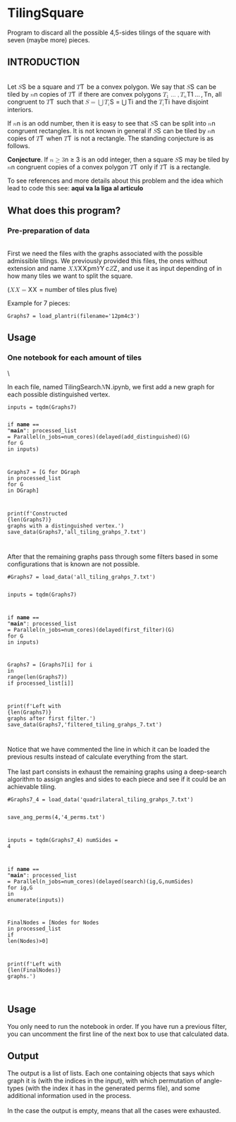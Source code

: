 <!doctype html>
<html>
<head>
<meta charset="utf-8">
<link rel="stylesheet" href="https://cdnjs.cloudflare.com/ajax/libs/github-markdown-css/3.0.1/github-markdown.min.css">
<link rel="stylesheet" href="https://cdn.jsdelivr.net/npm/highlight.js@9.18.1/lib/index.min.js">
<link rel="stylesheet" href="https://cdn.jsdelivr.net/npm/katex@0.11.1/dist/katex.min.css">
<link rel="stylesheet" href="https://cdn.jsdelivr.net/npm/markdown-it-texmath@0.6.5/css/texmath.css">
<link rel="stylesheet" href="https://gitcdn.xyz/repo/goessner/mdmath/master/css/vscode-texmath.css">

</head>
<body class="markdown-body">
<h1 id="tilingsquare-4" data-line="0" class="code-line">TilingSquare</h1>
<p data-line="1" class="code-line">Program to discard all the possible 4,5-sides tilings of the square with seven (maybe more) pieces.</p>
<h2 id="introduction-4" data-line="3" class="code-line">INTRODUCTION</h2>
<p data-line="4" class="code-line"><br>
Let <eq><span class="katex"><span class="katex-mathml"><math xmlns="http://www.w3.org/1998/Math/MathML"><semantics><mrow><mi>S</mi></mrow><annotation encoding="application/x-tex">S</annotation></semantics></math></span><span class="katex-html" aria-hidden="true"><span class="base"><span class="strut" style="height:0.68333em;vertical-align:0em;"></span><span class="mord mathdefault" style="margin-right:0.05764em;">S</span></span></span></span></eq> be a square and <eq><span class="katex"><span class="katex-mathml"><math xmlns="http://www.w3.org/1998/Math/MathML"><semantics><mrow><mi>T</mi></mrow><annotation encoding="application/x-tex">T</annotation></semantics></math></span><span class="katex-html" aria-hidden="true"><span class="base"><span class="strut" style="height:0.68333em;vertical-align:0em;"></span><span class="mord mathdefault" style="margin-right:0.13889em;">T</span></span></span></span></eq> be a convex polygon. We say that <eq><span class="katex"><span class="katex-mathml"><math xmlns="http://www.w3.org/1998/Math/MathML"><semantics><mrow><mi>S</mi></mrow><annotation encoding="application/x-tex">S</annotation></semantics></math></span><span class="katex-html" aria-hidden="true"><span class="base"><span class="strut" style="height:0.68333em;vertical-align:0em;"></span><span class="mord mathdefault" style="margin-right:0.05764em;">S</span></span></span></span></eq> can be tiled by <eq><span class="katex"><span class="katex-mathml"><math xmlns="http://www.w3.org/1998/Math/MathML"><semantics><mrow><mi>n</mi></mrow><annotation encoding="application/x-tex">n</annotation></semantics></math></span><span class="katex-html" aria-hidden="true"><span class="base"><span class="strut" style="height:0.43056em;vertical-align:0em;"></span><span class="mord mathdefault">n</span></span></span></span></eq> copies of <eq><span class="katex"><span class="katex-mathml"><math xmlns="http://www.w3.org/1998/Math/MathML"><semantics><mrow><mi>T</mi></mrow><annotation encoding="application/x-tex">T</annotation></semantics></math></span><span class="katex-html" aria-hidden="true"><span class="base"><span class="strut" style="height:0.68333em;vertical-align:0em;"></span><span class="mord mathdefault" style="margin-right:0.13889em;">T</span></span></span></span></eq> if there are convex polygons <eq><span class="katex"><span class="katex-mathml"><math xmlns="http://www.w3.org/1998/Math/MathML"><semantics><mrow><msub><mi>T</mi><mn>1</mn></msub><mo>…</mo><mo separator="true">,</mo><msub><mi>T</mi><mi>n</mi></msub></mrow><annotation encoding="application/x-tex">T_1\dots,T_n</annotation></semantics></math></span><span class="katex-html" aria-hidden="true"><span class="base"><span class="strut" style="height:0.8777699999999999em;vertical-align:-0.19444em;"></span><span class="mord"><span class="mord mathdefault" style="margin-right:0.13889em;">T</span><span class="msupsub"><span class="vlist-t vlist-t2"><span class="vlist-r"><span class="vlist" style="height:0.30110799999999993em;"><span style="top:-2.5500000000000003em;margin-left:-0.13889em;margin-right:0.05em;"><span class="pstrut" style="height:2.7em;"></span><span class="sizing reset-size6 size3 mtight"><span class="mord mtight">1</span></span></span></span><span class="vlist-s">​</span></span><span class="vlist-r"><span class="vlist" style="height:0.15em;"><span></span></span></span></span></span></span><span class="mspace" style="margin-right:0.16666666666666666em;"></span><span class="minner">…</span><span class="mspace" style="margin-right:0.16666666666666666em;"></span><span class="mpunct">,</span><span class="mspace" style="margin-right:0.16666666666666666em;"></span><span class="mord"><span class="mord mathdefault" style="margin-right:0.13889em;">T</span><span class="msupsub"><span class="vlist-t vlist-t2"><span class="vlist-r"><span class="vlist" style="height:0.151392em;"><span style="top:-2.5500000000000003em;margin-left:-0.13889em;margin-right:0.05em;"><span class="pstrut" style="height:2.7em;"></span><span class="sizing reset-size6 size3 mtight"><span class="mord mathdefault mtight">n</span></span></span></span><span class="vlist-s">​</span></span><span class="vlist-r"><span class="vlist" style="height:0.15em;"><span></span></span></span></span></span></span></span></span></span></eq>, all congruent to <eq><span class="katex"><span class="katex-mathml"><math xmlns="http://www.w3.org/1998/Math/MathML"><semantics><mrow><mi>T</mi></mrow><annotation encoding="application/x-tex">T</annotation></semantics></math></span><span class="katex-html" aria-hidden="true"><span class="base"><span class="strut" style="height:0.68333em;vertical-align:0em;"></span><span class="mord mathdefault" style="margin-right:0.13889em;">T</span></span></span></span></eq> such that <eq><span class="katex"><span class="katex-mathml"><math xmlns="http://www.w3.org/1998/Math/MathML"><semantics><mrow><mi>S</mi><mo>=</mo><mo>⋃</mo><msub><mi>T</mi><mi>i</mi></msub></mrow><annotation encoding="application/x-tex">S=\bigcup T_i</annotation></semantics></math></span><span class="katex-html" aria-hidden="true"><span class="base"><span class="strut" style="height:0.68333em;vertical-align:0em;"></span><span class="mord mathdefault" style="margin-right:0.05764em;">S</span><span class="mspace" style="margin-right:0.2777777777777778em;"></span><span class="mrel">=</span><span class="mspace" style="margin-right:0.2777777777777778em;"></span></span><span class="base"><span class="strut" style="height:1.00001em;vertical-align:-0.25001em;"></span><span class="mop op-symbol small-op" style="position:relative;top:-0.0000050000000000050004em;">⋃</span><span class="mspace" style="margin-right:0.16666666666666666em;"></span><span class="mord"><span class="mord mathdefault" style="margin-right:0.13889em;">T</span><span class="msupsub"><span class="vlist-t vlist-t2"><span class="vlist-r"><span class="vlist" style="height:0.31166399999999994em;"><span style="top:-2.5500000000000003em;margin-left:-0.13889em;margin-right:0.05em;"><span class="pstrut" style="height:2.7em;"></span><span class="sizing reset-size6 size3 mtight"><span class="mord mathdefault mtight">i</span></span></span></span><span class="vlist-s">​</span></span><span class="vlist-r"><span class="vlist" style="height:0.15em;"><span></span></span></span></span></span></span></span></span></span></eq> and the <eq><span class="katex"><span class="katex-mathml"><math xmlns="http://www.w3.org/1998/Math/MathML"><semantics><mrow><msub><mi>T</mi><mi>i</mi></msub></mrow><annotation encoding="application/x-tex">T_i</annotation></semantics></math></span><span class="katex-html" aria-hidden="true"><span class="base"><span class="strut" style="height:0.83333em;vertical-align:-0.15em;"></span><span class="mord"><span class="mord mathdefault" style="margin-right:0.13889em;">T</span><span class="msupsub"><span class="vlist-t vlist-t2"><span class="vlist-r"><span class="vlist" style="height:0.31166399999999994em;"><span style="top:-2.5500000000000003em;margin-left:-0.13889em;margin-right:0.05em;"><span class="pstrut" style="height:2.7em;"></span><span class="sizing reset-size6 size3 mtight"><span class="mord mathdefault mtight">i</span></span></span></span><span class="vlist-s">​</span></span><span class="vlist-r"><span class="vlist" style="height:0.15em;"><span></span></span></span></span></span></span></span></span></span></eq> have disjoint interiors.</p>
<p data-line="7" class="code-line">If <eq><span class="katex"><span class="katex-mathml"><math xmlns="http://www.w3.org/1998/Math/MathML"><semantics><mrow><mi>n</mi></mrow><annotation encoding="application/x-tex">n</annotation></semantics></math></span><span class="katex-html" aria-hidden="true"><span class="base"><span class="strut" style="height:0.43056em;vertical-align:0em;"></span><span class="mord mathdefault">n</span></span></span></span></eq> is an odd number, then it is easy to see that <eq><span class="katex"><span class="katex-mathml"><math xmlns="http://www.w3.org/1998/Math/MathML"><semantics><mrow><mi>S</mi></mrow><annotation encoding="application/x-tex">S</annotation></semantics></math></span><span class="katex-html" aria-hidden="true"><span class="base"><span class="strut" style="height:0.68333em;vertical-align:0em;"></span><span class="mord mathdefault" style="margin-right:0.05764em;">S</span></span></span></span></eq> can be split into <eq><span class="katex"><span class="katex-mathml"><math xmlns="http://www.w3.org/1998/Math/MathML"><semantics><mrow><mi>n</mi></mrow><annotation encoding="application/x-tex">n</annotation></semantics></math></span><span class="katex-html" aria-hidden="true"><span class="base"><span class="strut" style="height:0.43056em;vertical-align:0em;"></span><span class="mord mathdefault">n</span></span></span></span></eq> congruent rectangles. It is not known in general if <eq><span class="katex"><span class="katex-mathml"><math xmlns="http://www.w3.org/1998/Math/MathML"><semantics><mrow><mi>S</mi></mrow><annotation encoding="application/x-tex">S</annotation></semantics></math></span><span class="katex-html" aria-hidden="true"><span class="base"><span class="strut" style="height:0.68333em;vertical-align:0em;"></span><span class="mord mathdefault" style="margin-right:0.05764em;">S</span></span></span></span></eq> can be tiled by <eq><span class="katex"><span class="katex-mathml"><math xmlns="http://www.w3.org/1998/Math/MathML"><semantics><mrow><mi>n</mi></mrow><annotation encoding="application/x-tex">n</annotation></semantics></math></span><span class="katex-html" aria-hidden="true"><span class="base"><span class="strut" style="height:0.43056em;vertical-align:0em;"></span><span class="mord mathdefault">n</span></span></span></span></eq> copies of <eq><span class="katex"><span class="katex-mathml"><math xmlns="http://www.w3.org/1998/Math/MathML"><semantics><mrow><mi>T</mi></mrow><annotation encoding="application/x-tex">T</annotation></semantics></math></span><span class="katex-html" aria-hidden="true"><span class="base"><span class="strut" style="height:0.68333em;vertical-align:0em;"></span><span class="mord mathdefault" style="margin-right:0.13889em;">T</span></span></span></span></eq> when <eq><span class="katex"><span class="katex-mathml"><math xmlns="http://www.w3.org/1998/Math/MathML"><semantics><mrow><mi>T</mi></mrow><annotation encoding="application/x-tex">T</annotation></semantics></math></span><span class="katex-html" aria-hidden="true"><span class="base"><span class="strut" style="height:0.68333em;vertical-align:0em;"></span><span class="mord mathdefault" style="margin-right:0.13889em;">T</span></span></span></span></eq> is not a rectangle. The standing conjecture is as follows.</p>
<p data-line="9" class="code-line"><strong>Conjecture</strong>. If <eq><span class="katex"><span class="katex-mathml"><math xmlns="http://www.w3.org/1998/Math/MathML"><semantics><mrow><mi>n</mi><mo>≥</mo><mn>3</mn></mrow><annotation encoding="application/x-tex">n\ge 3</annotation></semantics></math></span><span class="katex-html" aria-hidden="true"><span class="base"><span class="strut" style="height:0.7719400000000001em;vertical-align:-0.13597em;"></span><span class="mord mathdefault">n</span><span class="mspace" style="margin-right:0.2777777777777778em;"></span><span class="mrel">≥</span><span class="mspace" style="margin-right:0.2777777777777778em;"></span></span><span class="base"><span class="strut" style="height:0.64444em;vertical-align:0em;"></span><span class="mord">3</span></span></span></span></eq> is an odd integer, then a square <eq><span class="katex"><span class="katex-mathml"><math xmlns="http://www.w3.org/1998/Math/MathML"><semantics><mrow><mi>S</mi></mrow><annotation encoding="application/x-tex">S</annotation></semantics></math></span><span class="katex-html" aria-hidden="true"><span class="base"><span class="strut" style="height:0.68333em;vertical-align:0em;"></span><span class="mord mathdefault" style="margin-right:0.05764em;">S</span></span></span></span></eq> may be tiled by <eq><span class="katex"><span class="katex-mathml"><math xmlns="http://www.w3.org/1998/Math/MathML"><semantics><mrow><mi>n</mi></mrow><annotation encoding="application/x-tex">n</annotation></semantics></math></span><span class="katex-html" aria-hidden="true"><span class="base"><span class="strut" style="height:0.43056em;vertical-align:0em;"></span><span class="mord mathdefault">n</span></span></span></span></eq> congruent copies of a convex polygon <eq><span class="katex"><span class="katex-mathml"><math xmlns="http://www.w3.org/1998/Math/MathML"><semantics><mrow><mi>T</mi></mrow><annotation encoding="application/x-tex">T</annotation></semantics></math></span><span class="katex-html" aria-hidden="true"><span class="base"><span class="strut" style="height:0.68333em;vertical-align:0em;"></span><span class="mord mathdefault" style="margin-right:0.13889em;">T</span></span></span></span></eq> only if <eq><span class="katex"><span class="katex-mathml"><math xmlns="http://www.w3.org/1998/Math/MathML"><semantics><mrow><mi>T</mi></mrow><annotation encoding="application/x-tex">T</annotation></semantics></math></span><span class="katex-html" aria-hidden="true"><span class="base"><span class="strut" style="height:0.68333em;vertical-align:0em;"></span><span class="mord mathdefault" style="margin-right:0.13889em;">T</span></span></span></span></eq> is a rectangle.</p>
<p data-line="11" class="code-line">To see references and more details about this problem and the idea which lead to code this see: <strong>aqui va la liga al articulo</strong></p>
<h2 id="what-does-this-program-4" data-line="13" class="code-line">What does this program?</h2>
<h3 id="pre-preparation-of-data-4" data-line="15" class="code-line">Pre-preparation of data</h3>
<p data-line="16" class="code-line"><br>
First we need the files with the graphs associated with the possible admissible tilings. We previously provided this files, the ones without extension and name <eq><span class="katex"><span class="katex-mathml"><math xmlns="http://www.w3.org/1998/Math/MathML"><semantics><mrow><mi>X</mi><mi>X</mi></mrow><annotation encoding="application/x-tex">XX</annotation></semantics></math></span><span class="katex-html" aria-hidden="true"><span class="base"><span class="strut" style="height:0.68333em;vertical-align:0em;"></span><span class="mord mathdefault" style="margin-right:0.07847em;">X</span><span class="mord mathdefault" style="margin-right:0.07847em;">X</span></span></span></span></eq>pm<eq><span class="katex"><span class="katex-mathml"><math xmlns="http://www.w3.org/1998/Math/MathML"><semantics><mrow><mi>Y</mi></mrow><annotation encoding="application/x-tex">Y</annotation></semantics></math></span><span class="katex-html" aria-hidden="true"><span class="base"><span class="strut" style="height:0.68333em;vertical-align:0em;"></span><span class="mord mathdefault" style="margin-right:0.22222em;">Y</span></span></span></span></eq>c<eq><span class="katex"><span class="katex-mathml"><math xmlns="http://www.w3.org/1998/Math/MathML"><semantics><mrow><mi>Z</mi></mrow><annotation encoding="application/x-tex">Z</annotation></semantics></math></span><span class="katex-html" aria-hidden="true"><span class="base"><span class="strut" style="height:0.68333em;vertical-align:0em;"></span><span class="mord mathdefault" style="margin-right:0.07153em;">Z</span></span></span></span></eq>, and use it as input depending of in how many tiles we want to split the square.</p>
<p data-line="19" class="code-line">(<eq><span class="katex"><span class="katex-mathml"><math xmlns="http://www.w3.org/1998/Math/MathML"><semantics><mrow><mi>X</mi><mi>X</mi><mo>=</mo></mrow><annotation encoding="application/x-tex">XX=</annotation></semantics></math></span><span class="katex-html" aria-hidden="true"><span class="base"><span class="strut" style="height:0.68333em;vertical-align:0em;"></span><span class="mord mathdefault" style="margin-right:0.07847em;">X</span><span class="mord mathdefault" style="margin-right:0.07847em;">X</span><span class="mspace" style="margin-right:0.2777777777777778em;"></span><span class="mrel">=</span></span></span></span></eq> number of tiles plus five)</p>
<p data-line="21" class="code-line">Example for 7 pieces:</p>
<pre><code data-line="22" class="code-line language-python"><div>Graphs7 = load_plantri(filename=<span class="hljs-string">&#x27;12pm4c3&#x27;</span>)
</div></code></pre>
<h2 id="usage-8" data-line="26" class="code-line">Usage</h2>
<h3 id="one-notebook-for-each-amount-of-tiles-4" data-line="27" class="code-line">One notebook for each amount of tiles</h3>
<p data-line="28" class="code-line">\</p>
<p data-line="30" class="code-line">In each file, named TilingSearch<eq><span class="katex"><span class="katex-mathml"><math xmlns="http://www.w3.org/1998/Math/MathML"><semantics><mrow><mi>N</mi></mrow><annotation encoding="application/x-tex">N</annotation></semantics></math></span><span class="katex-html" aria-hidden="true"><span class="base"><span class="strut" style="height:0.68333em;vertical-align:0em;"></span><span class="mord mathdefault" style="margin-right:0.10903em;">N</span></span></span></span></eq>.ipynb, we first add a new graph for each possible distinguished vertex.</p>
<pre><code data-line="32" class="code-line language-python"><div>inputs = tqdm(Graphs7)

<span class="hljs-keyword">if</span> __name__ == <span class="hljs-string">&quot;__main__&quot;</span>:
    processed_list = Parallel(n_jobs=num_cores)(delayed(add_distinguished)(G) <span class="hljs-keyword">for</span> G <span class="hljs-keyword">in</span> inputs)

Graphs7 = [G <span class="hljs-keyword">for</span> DGraph <span class="hljs-keyword">in</span> processed_list <span class="hljs-keyword">for</span> G <span class="hljs-keyword">in</span> DGraph]

print(<span class="hljs-string">f&#x27;Constructed <span class="hljs-subst">{<span class="hljs-built_in">len</span>(Graphs7)}</span> graphs with a distinguished vertex.&#x27;</span>)
save_data(Graphs7,<span class="hljs-string">&#x27;all_tiling_grahps_7.txt&#x27;</span>)
</div></code></pre>
<p data-line="44" class="code-line">After that the remaining graphs pass through some filters based in some configurations that is known are not possible.</p>
<pre><code data-line="46" class="code-line language-python"><div><span class="hljs-comment">#Graphs7 = load_data(&#x27;all_tiling_grahps_7.txt&#x27;)</span>

inputs = tqdm(Graphs7)

<span class="hljs-keyword">if</span> __name__ == <span class="hljs-string">&quot;__main__&quot;</span>:
    processed_list = Parallel(n_jobs=num_cores)(delayed(first_filter)(G) <span class="hljs-keyword">for</span> G <span class="hljs-keyword">in</span> inputs)

Graphs7 = [Graphs7[i] <span class="hljs-keyword">for</span> i <span class="hljs-keyword">in</span> <span class="hljs-built_in">range</span>(<span class="hljs-built_in">len</span>(Graphs7)) <span class="hljs-keyword">if</span> processed_list[i]]

print(<span class="hljs-string">f&#x27;Left with <span class="hljs-subst">{<span class="hljs-built_in">len</span>(Graphs7)}</span> graphs after first filter.&#x27;</span>)
save_data(Graphs7,<span class="hljs-string">&#x27;filtered_tiling_grahps_7.txt&#x27;</span>)
</div></code></pre>
<p data-line="60" class="code-line">Notice that we have commented the line in which it can be loaded the previous results instead of calculate everything from the start.
<br>
<br>
The last part consists in exhaust the remaining graphs using a deep-search algorithm to assign angles and sides to each piece and see if it could be an achievable tiling.</p>
<pre><code data-line="65" class="code-line language-python"><div><span class="hljs-comment">#Graphs7_4 = load_data(&#x27;quadrilateral_tiling_grahps_7.txt&#x27;)</span>

save_ang_perms(<span class="hljs-number">4</span>,<span class="hljs-string">&#x27;4_perms.txt&#x27;</span>)

inputs = tqdm(Graphs7_4)
numSides = <span class="hljs-number">4</span>

<span class="hljs-keyword">if</span> __name__ == <span class="hljs-string">&quot;__main__&quot;</span>:
    processed_list = Parallel(n_jobs=num_cores)(delayed(search)(ig,G,numSides) <span class="hljs-keyword">for</span> ig,G <span class="hljs-keyword">in</span> <span class="hljs-built_in">enumerate</span>(inputs))

FinalNodes = [Nodes <span class="hljs-keyword">for</span> Nodes <span class="hljs-keyword">in</span> processed_list <span class="hljs-keyword">if</span> <span class="hljs-built_in">len</span>(Nodes)&gt;<span class="hljs-number">0</span>]

print(<span class="hljs-string">f&#x27;Left with <span class="hljs-subst">{<span class="hljs-built_in">len</span>(FinalNodes)}</span> graphs.&#x27;</span>)
</div></code></pre>
<h2 id="usage-9" data-line="81" class="code-line">Usage</h2>
<p data-line="83" class="code-line">You only need to run the notebook in order. If you have run a previous filter, you can uncomment the first line of the next box to use that calculated data.</p>
<h2 id="output-4" data-line="85" class="code-line">Output</h2>
<p data-line="86" class="code-line">The output is a list of lists. Each one containing objects that says which graph it is (with the indices in the input), with which permutation of angle-types (with the index it has in the generated perms file), and some additional information used in the process.
<br>
<br>
In the case the output is empty, means that all the cases were exhausted.</p>

</body></html>
